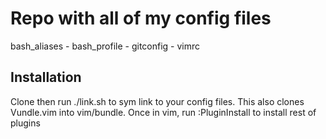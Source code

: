 # Repo with all of my config files
bash_aliases - bash_profile - gitconfig - vimrc

## Installation
Clone then run ./link.sh to sym link to your config files. This also clones Vundle.vim into vim/bundle. Once in vim, run :PluginInstall to install rest of plugins
